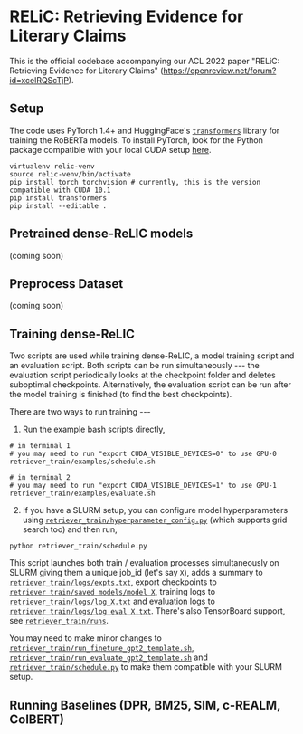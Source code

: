 # RELiC: Retrieving Evidence for Literary Claims

This is the official codebase accompanying our ACL 2022 paper "RELiC: Retrieving Evidence for Literary Claims" (https://openreview.net/forum?id=xcelRQScTjP).

## Setup

The code uses PyTorch 1.4+ and HuggingFace's [`transformers`](https://github.com/huggingface/transformers) library for training the RoBERTa models. To install PyTorch, look for the Python package compatible with your local CUDA setup [here](https://pytorch.org).

```
virtualenv relic-venv
source relic-venv/bin/activate
pip install torch torchvision # currently, this is the version compatible with CUDA 10.1
pip install transformers
pip install --editable .
```

## Pretrained dense-ReLIC models

(coming soon)

## Preprocess Dataset

(coming soon)

## Training dense-ReLIC

Two scripts are used while training dense-ReLIC, a model training script and an evaluation script. Both scripts can be run simultaneously --- the evaluation script periodically looks at the checkpoint folder and deletes suboptimal checkpoints. Alternatively, the evaluation script can be run after the model training is finished (to find the best checkpoints).

There are two ways to run training ---

1. Run the example bash scripts directly,

```
# in terminal 1
# you may need to run "export CUDA_VISIBLE_DEVICES=0" to use GPU-0
retriever_train/examples/schedule.sh

# in terminal 2
# you may need to run "export CUDA_VISIBLE_DEVICES=1" to use GPU-1
retriever_train/examples/evaluate.sh
```

2. If you have a SLURM setup, you can configure model hyperparameters using [`retriever_train/hyperparameter_config.py`](retriever_train/hyperparameter_config.py) (which supports grid search too) and then run,

```
python retriever_train/schedule.py
```

This script launches both train / evaluation processes simultaneously on SLURM giving them a unique job_id (let's say `X`), adds a summary to [`retriever_train/logs/expts.txt`](retriever_train/logs/expts.txt), export checkpoints to [`retriever_train/saved_models/model_X`](retriever_train/saved_models/model_X), training logs to [`retriever_train/logs/log_X.txt`](retriever_train/logs/log_X.txt) and evaluation logs to [`retriever_train/logs/log_eval_X.txt`](retriever_train/logs/log_eval_X.txt). There's also TensorBoard support, see [`retriever_train/runs`](retriever_train/runs).

You may need to make minor changes to [`retriever_train/run_finetune_gpt2_template.sh`](retriever_train/run_finetune_gpt2_template.sh), [`retriever_train/run_evaluate_gpt2_template.sh`](retriever_train/run_evaluate_gpt2_template.sh) and [`retriever_train/schedule.py`](retriever_train/schedule.py) to make them compatible with your SLURM setup.

## Running Baselines (DPR, BM25, SIM, c-REALM, ColBERT)
